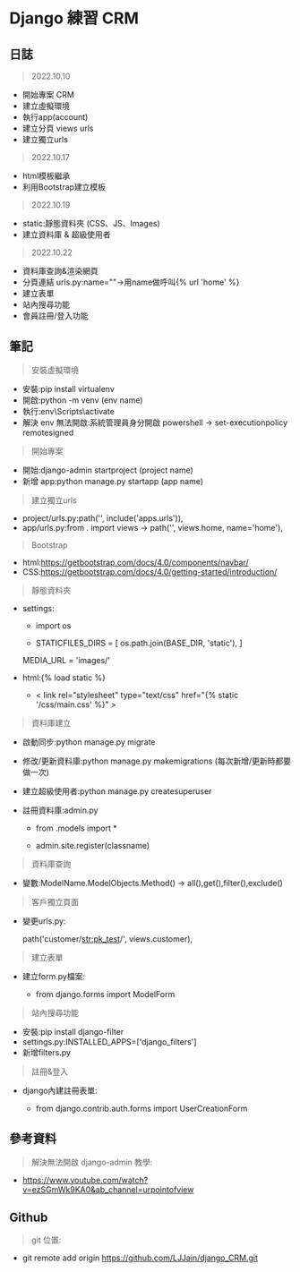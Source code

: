 # Django 練習 CRM

## 日誌
> 2022.10.10
- 開始專案 CRM
- 建立虛擬環境
- 執行app(account)
- 建立分頁 views urls
- 建立獨立urls

> 2022.10.17
- html模板繼承
- 利用Bootstrap建立模板

> 2022.10.19
- static:靜態資料夾 (CSS、JS、Images)
- 建立資料庫 & 超級使用者

> 2022.10.22
- 資料庫查詢&渲染網頁
- 分頁連結 urls.py:name=""->用name做呼叫{% url 'home' %}
- 建立表單
- 站內搜尋功能
- 會員註冊/登入功能



## 筆記
> 安裝虛擬環境
- 安裝:pip install virtualenv
- 開啟:python -m venv (env name)
- 執行:env\Scripts\activate
- 解決 env 無法開啟:系統管理員身分開啟 powershell -> set-executionpolicy remotesigned

> 開始專案
- 開始:django-admin startproject (project name)
- 新增 app:python manage.py startapp (app name)

> 建立獨立urls
- project/urls.py:path('', include('apps.urls')),
- app/urls.py:from . import views -> path('', views.home, name='home'),

> Bootstrap
- html:https://getbootstrap.com/docs/4.0/components/navbar/
- CSS:https://getbootstrap.com/docs/4.0/getting-started/introduction/

> 靜態資料夾
- settings:

    - import os

    - STATICFILES_DIRS = [
        os.path.join(BASE_DIR, 'static'),
    ]

    MEDIA_URL = 'images/' 

- html:{% load static %}  

    - < link rel="stylesheet" type="text/css" href="{% static '/css/main.css' %}" >

> 資料庫建立
- 啟動同步:python manage.py migrate
- 修改/更新資料庫:python manage.py makemigrations (每次新增/更新時都要做一次)
- 建立超級使用者:python manage.py createsuperuser
- 註冊資料庫:admin.py

    - from .models import *

    - admin.site.register(classname)

> 資料庫查詢
- 變數:ModelName.ModelObjects.Method() -> all(),get(),filter(),exclude()

> 客戶獨立頁面
- 變更urls.py:

    path('customer/<str:pk_test>/', views.customer),

> 建立表單
- 建立form.py檔案:

    - from django.forms import ModelForm

> 站內搜尋功能
- 安裝:pip install django-filter
- settings.py:INSTALLED_APPS=['django_filters']
- 新增filters.py

> 註冊&登入
- django內建註冊表單:

    - from django.contrib.auth.forms import UserCreationForm






## 參考資料

> 解決無法開啟 django-admin 教學:
- https://www.youtube.com/watch?v=ezSGmWk9KA0&ab_channel=urpointofview


## Github

> git 位置:
- git remote add origin https://github.com/LJJain/django_CRM.git
